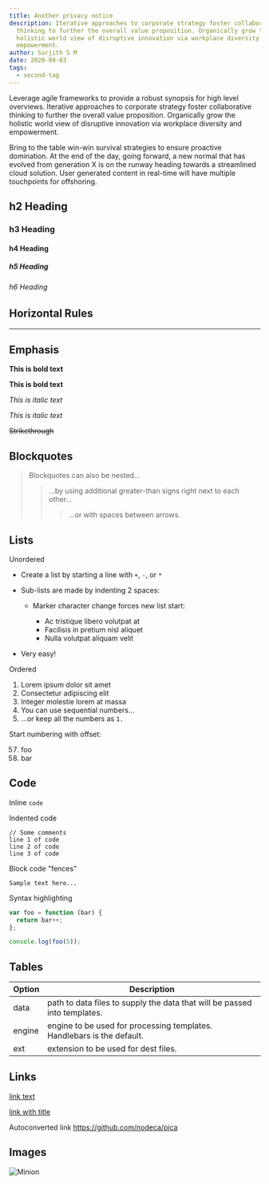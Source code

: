 ```yaml
---
title: Another privacy notice
description: Iterative approaches to corporate strategy foster collaborative
  thinking to further the overall value proposition. Organically grow the
  holistic world view of disruptive innovation via workplace diversity and
  empowerment.
author: Surjith S M
date: 2020-09-03
tags:
  - second-tag
---
```

Leverage agile frameworks to provide a robust synopsis for high level overviews. Iterative approaches to corporate strategy foster collaborative thinking to further the overall value proposition. Organically grow the holistic world view of disruptive innovation via workplace diversity and empowerment.

Bring to the table win-win survival strategies to ensure proactive domination. At the end of the day, going forward, a new normal that has evolved from generation X is on the runway heading towards a streamlined cloud solution. User generated content in real-time will have multiple touchpoints for offshoring.

## h2 Heading

### h3 Heading

#### h4 Heading

##### h5 Heading

###### h6 Heading

## Horizontal Rules

- - -

## Emphasis

**This is bold text**

**This is bold text**

*This is italic text*

*This is italic text*

~~Strikethrough~~

## Blockquotes

> Blockquotes can also be nested...
>
> > ...by using additional greater-than signs right next to each other...
> >
> > > ...or with spaces between arrows.

## Lists

Unordered

* Create a list by starting a line with `+`, `-`, or `*`
* Sub-lists are made by indenting 2 spaces:

  * Marker character change forces new list start:

    * Ac tristique libero volutpat at
    * Facilisis in pretium nisl aliquet
    * Nulla volutpat aliquam velit
* Very easy!

Ordered

1. Lorem ipsum dolor sit amet
2. Consectetur adipiscing elit
3. Integer molestie lorem at massa
4. You can use sequential numbers...
5. ...or keep all the numbers as `1.`

Start numbering with offset:

57. foo
58. bar

## Code

Inline `code`

Indented code

```
// Some comments
line 1 of code
line 2 of code
line 3 of code
```

Block code "fences"

```
Sample text here...
```

Syntax highlighting

```js
var foo = function (bar) {
  return bar++;
};

console.log(foo(5));
```

## Tables

| Option | Description                                                               |
| ------ | ------------------------------------------------------------------------- |
| data   | path to data files to supply the data that will be passed into templates. |
| engine | engine to be used for processing templates. Handlebars is the default.    |
| ext    | extension to be used for dest files.                                      |

## Links

[link text](http://dev.nodeca.com)

[link with title](http://nodeca.github.io/pica/demo/ "title text!")

Autoconverted link https://github.com/nodeca/pica

## Images

![Minion](https://octodex.github.com/images/minion.png)